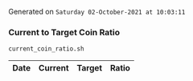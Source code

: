 Generated on `Saturday 02-October-2021 at 10:03:11`

### Current to Target Coin Ratio
`current_coin_ratio.sh`

Date|Current|Target|Ratio
---|---|---|---
